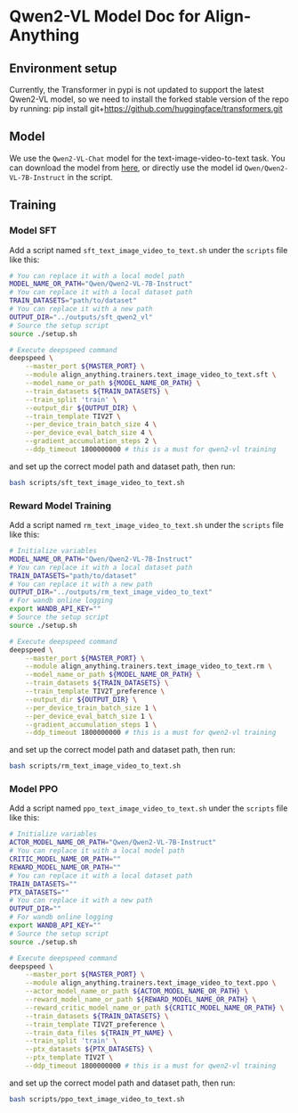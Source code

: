 # Qwen2-VL Model Doc for Align-Anything

## Environment setup

Currently, the Transformer in pypi is not updated to support the latest Qwen2-VL model, so we need to install the forked stable version of the repo by running:
pip install git+https://github.com/huggingface/transformers.git

## Model

We use the `Qwen2-VL-Chat` model for the text-image-video-to-text task. You can download the model from [here](https://huggingface.co/Qwen/Qwen2-VL-7B-Instruct), or directly use the model id `Qwen/Qwen2-VL-7B-Instruct` in the script.

## Training

### Model SFT

Add a script named `sft_text_image_video_to_text.sh` under the `scripts` file like this:

```bash
# You can replace it with a local model path
MODEL_NAME_OR_PATH="Qwen/Qwen2-VL-7B-Instruct"
# You can replace it with a local dataset path
TRAIN_DATASETS="path/to/dataset"
# You can replace it with a new path
OUTPUT_DIR="../outputs/sft_qwen2_vl"
# Source the setup script
source ./setup.sh

# Execute deepspeed command
deepspeed \
	--master_port ${MASTER_PORT} \
	--module align_anything.trainers.text_image_video_to_text.sft \
	--model_name_or_path ${MODEL_NAME_OR_PATH} \
	--train_datasets ${TRAIN_DATASETS} \
	--train_split 'train' \
	--output_dir ${OUTPUT_DIR} \
	--train_template TIV2T \
	--per_device_train_batch_size 4 \
	--per_device_eval_batch_size 4 \
	--gradient_accumulation_steps 2 \
	--ddp_timeout 1800000000 # this is a must for qwen2-vl training
```

and set up the correct model path and dataset path, then run:

```bash
bash scripts/sft_text_image_video_to_text.sh
```

### Reward Model Training

Add a script named `rm_text_image_video_to_text.sh` under the `scripts` file like this:

```bash
# Initialize variables
MODEL_NAME_OR_PATH="Qwen/Qwen2-VL-7B-Instruct"
# You can replace it with a local dataset path
TRAIN_DATASETS="path/to/dataset"
# You can replace it with a new path
OUTPUT_DIR="../outputs/rm_text_image_video_to_text"
# For wandb online logging
export WANDB_API_KEY=""
# Source the setup script
source ./setup.sh

# Execute deepspeed command
deepspeed \
	--master_port ${MASTER_PORT} \
	--module align_anything.trainers.text_image_video_to_text.rm \
	--model_name_or_path ${MODEL_NAME_OR_PATH} \
	--train_datasets ${TRAIN_DATASETS} \
    --train_template TIV2T_preference \
	--output_dir ${OUTPUT_DIR} \
    --per_device_train_batch_size 1 \
	--per_device_eval_batch_size 1 \
	--gradient_accumulation_steps 1 \
	--ddp_timeout 1800000000 # this is a must for qwen2-vl training
```

and set up the correct model path and dataset path, then run:

```bash
bash scripts/rm_text_image_video_to_text.sh
```

### Model PPO

Add a script named `ppo_text_image_video_to_text.sh` under the `scripts` file like this:

```bash
# Initialize variables
ACTOR_MODEL_NAME_OR_PATH="Qwen/Qwen2-VL-7B-Instruct"
# You can replace it with a local model path
CRITIC_MODEL_NAME_OR_PATH=""
REWARD_MODEL_NAME_OR_PATH=""
# You can replace it with a local dataset path
TRAIN_DATASETS=""
PTX_DATASETS=""
# You can replace it with a new path
OUTPUT_DIR=""
# For wandb online logging
export WANDB_API_KEY=""
# Source the setup script
source ./setup.sh

# Execute deepspeed command
deepspeed \
	--master_port ${MASTER_PORT} \
	--module align_anything.trainers.text_image_video_to_text.ppo \
	--actor_model_name_or_path ${ACTOR_MODEL_NAME_OR_PATH} \
	--reward_model_name_or_path ${REWARD_MODEL_NAME_OR_PATH} \
	--reward_critic_model_name_or_path ${CRITIC_MODEL_NAME_OR_PATH} \
	--train_datasets ${TRAIN_DATASETS} \
	--train_template TIV2T_preference \
	--train_data_files ${TRAIN_PT_NAME} \
	--train_split 'train' \
	--ptx_datasets ${PTX_DATASETS} \
	--ptx_template TIV2T \
    --ddp_timeout 1800000000 # this is a must for qwen2-vl training
```

and set up the correct model path and dataset path, then run:

```bash
bash scripts/ppo_text_image_video_to_text.sh
```